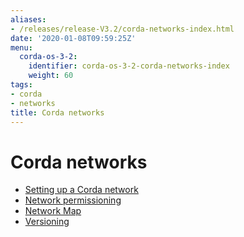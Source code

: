 ```yaml
---
aliases:
- /releases/release-V3.2/corda-networks-index.html
date: '2020-01-08T09:59:25Z'
menu:
  corda-os-3-2:
    identifier: corda-os-3-2-corda-networks-index
    weight: 60
tags:
- corda
- networks
title: Corda networks
---
```



# Corda networks



* [Setting up a Corda network](setting-up-a-corda-network.md)
* [Network permissioning](permissioning.md)
* [Network Map](network-map.md)
* [Versioning](versioning.md)



